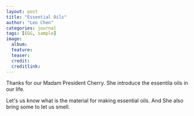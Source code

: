 ```yaml
---
layout: post
title: "Essential Oils"
author: "Leo Chen"
categories: journal
tags: [EGG, sample]
image:
  album:
  feature:
  teaser:
  credit:
  creditlink:
---
```


Thanks for our Madam President Cherry. She introduce the essentila oils in our life.

Let's us know what is the material for making essential oils. And She also bring some to let us smell.

